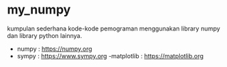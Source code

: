 # my_numpy
kumpulan sederhana kode-kode pemograman menggunakan library numpy dan library python lainnya.

- numpy     : https://numpy.org
- sympy     : https://www.sympy.org
-matplotlib : https://matplotlib.org
